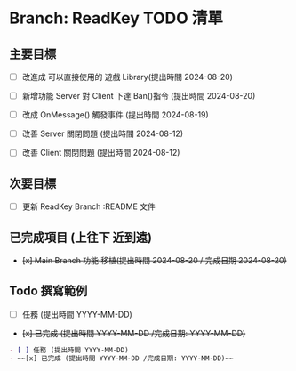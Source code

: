 # Branch: ReadKey TODO 清單

## 主要目標

- [ ] 改進成 可以直接使用的 遊戲 Library(提出時間 2024-08-20)
- [ ] 新增功能 Server 對 Client 下達 Ban()指令 (提出時間 2024-08-20)
- [ ] 改成 OnMessage() 觸發事件 (提出時間 2024-08-19)
- [ ] 改善 Server 關閉問題 (提出時間 2024-08-12)
- [ ] 改善 Client 關閉問題 (提出時間 2024-08-12)

 

## 次要目標

- [ ] 更新 ReadKey Branch :README 文件


## 已完成項目 (上往下 近到遠)

- ~~[x] Main Branch 功能 移植(提出時間 2024-08-20 / 完成日期 2024-08-20)~~



## Todo 撰寫範例

- [ ] 任務 (提出時間 YYYY-MM-DD)
- ~~[x] 已完成 (提出時間 YYYY-MM-DD /完成日期: YYYY-MM-DD)~~

```markdown
- [ ] 任務 (提出時間 YYYY-MM-DD)
- ~~[x] 已完成 (提出時間 YYYY-MM-DD /完成日期: YYYY-MM-DD)~~
```
